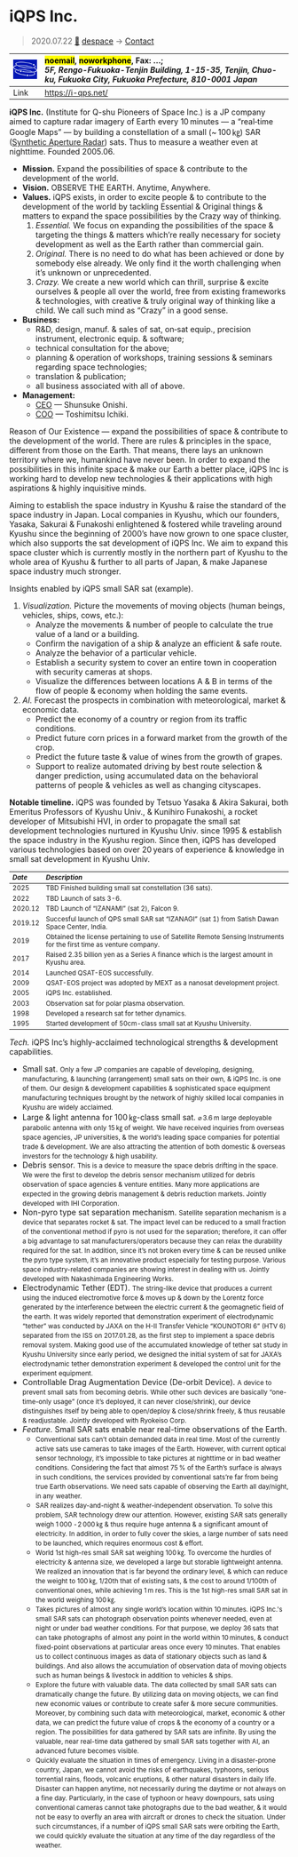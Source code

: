 # iQPS Inc.
> 2020.07.22 [🚀](../index/index.md) [despace](index.md) → [Contact](contact.md)

|[![](f/contact/i/iqps_logo1_thumb.png)](f/contact/i/iqps_logo1.png)|<mark>noemail</mark>, <mark>noworkphone</mark>, Fax: …;<br> *5F, Rengo-Fukuoka-Tenjin Building, 1-15-35, Tenjin, Chuo-ku, Fukuoka City, Fukuoka Prefecture, 810-0001 Japan*|
|:--|:--|
|Link|<https://i-qps.net/>|

**iQPS Inc.** (Institute for Q-shu Pioneers of Space Inc.) is a JP company aimed to capture radar imagery of Earth every 10 minutes — a “real‑time Google Maps” — by building a constellation of a small (~ 100 ㎏) SAR ([Synthetic Aperture Radar](sar.md)) sats. Thus to measure a weather even at nighttime. Founded 2005.06.

   - **Mission.** Expand the possibilities of space & contribute to the development of the world.
   - **Vision.** OBSERVE THE EARTH. Anytime, Anywhere.
   - **Values.** iQPS exists, in order to excite people & to contribute to the development of the world by tackling Essential & Original things & matters to expand the space possibilities by the Crazy way of thinking.
      1. *Essential.* We focus on expanding the possibilities of the space & targeting the things & matters which’re really necessary for society development as well as the Earth rather than commercial gain.
      1. *Original.* There is no need to do what has been achieved or done by somebody else already. We only find it the worth challenging when it’s unknown or unprecedented.
      1. *Crazy.* We create a new world which can thrill, surprise & excite ourselves & people all over the world, free from existing frameworks & technologies, with creative & truly original way of thinking like a child. We call such mind as “Crazy” in a good sense.
   - **Business:**
      - R&D, design, manuf. & sales of sat, on‑sat equip., precision instrument, electronic equip. & software;
      - technical consultation for the above;
      - planning & operation of workshops, training sessions & seminars regarding space technologies;
      - translation & publication;
      - all business associated with all of above.
   - **Management:**
      - [CEO](mgmt.md) — Shunsuke Onishi.
      - [COO](mgmt.md) — Toshimitsu Ichiki.


Reason of Our Existence — expand the possibilities of space & contribute to the development of the world. There are rules & principles in the space, different from those on the Earth. That means, there lays an unknown territory where we, humankind have never been. In order to expand the possibilities in this infinite space & make our Earth a better place, iQPS Inc is working hard to develop new technologies & their applications with high aspirations & highly inquisitive minds.

Aiming to establish the space industry in Kyushu & raise the standard of the space industry in Japan. Local companies in Kyushu, which our founders, Yasaka, Sakurai & Funakoshi enlightened & fostered while traveling around Kyushu since the beginning of 2000’s have now grown to one space cluster, which also supports the sat development of iQPS Inc. We aim to expand this space cluster which is currently mostly in the northern part of Kyushu to the whole area of Kyushu & further to all parts of Japan, & make Japanese space industry much stronger.

Insights enabled by iQPS small SAR sat (example).

   1. *Visualization.* Picture the movements of moving objects (human beings, vehicles, ships, cows, etc.):
      - Analyze the movements & number of people to calculate the true value of a land or a building.
      - Confirm the navigation of a ship & analyze an efficient & safe route.
      - Analyze the behavior of a particular vehicle.
      - Establish a security system to cover an entire town in cooperation with security cameras at shops.
      - Visualize the differences between locations A & B in terms of the flow of people & economy when holding the same events.
   1. *AI.* Forecast the prospects in combination with meteorological, market & economic data.
      - Predict the economy of a country or region from its traffic conditions.
      - Predict future corn prices in a forward market from the growth of the crop.
      - Predict the future taste & value of wines from the growth of grapes.
      - Support to realize automated driving by best route selection & danger prediction, using accumulated data on the behavioral patterns of people & vehicles as well as changing cityscapes.

**Notable timeline.** iQPS was founded by Tetsuo Yasaka & Akira Sakurai, both Emeritus Professors of Kyushu Univ., & Kunihiro Funakoshi, a rocket developer of Mitsubishi HVI, in order to propagate the small sat development technologies nurtured in Kyushu Univ. since 1995 & establish the space industry in the Kyushu region. Since then, iQPS has developed various technologies based on over 20 years of experience & knowledge in small sat development in Kyushu Univ.

<p style="page-break-after:always"> </p>

<small>

|*Date*|*Description*|
|:--|:--|
|2025|TBD Finished building small sat constellation (36 sats).|
|2022|TBD Launch of sats 3-6.|
|2020.12|TBD Launch of “IZANAMI” (sat 2), Falcon 9.|
|2019.12|Succesful launch of QPS small SAR sat “IZANAGI” (sat 1) from Satish Dawan Space Center, India.|
|2019|Obtained the license pertaining to use of Satellite Remote Sensing Instruments for the first time as venture company.|
|2017|Raised 2.35 billion yen as a Series A finance which is the largest amount in Kyushu area.|
|2014|Launched QSAT-EOS successfully.|
|2009|QSAT-EOS project was adopted by MEXT as a nanosat development project.|
|2005|iQPS Inc. established.|
|2003|Observation sat for polar plasma observation.|
|1998|Developed a research sat for tether dynamics.|
|1995|Started development of 50cm-class small sat at Kyushu University.|

</small>

*Tech.* iQPS Inc’s highly-acclaimed technological strengths & development capabilities.

   - Small sat. <small>Only a few JP companies are capable of developing, designing, manufacturing, & launching (arrangement) small sats on their own, & iQPS Inc. is one of them. Our design & development capabilities & sophisticated space equipment manufacturing techniques brought by the network of highly skilled local companies in Kyushu are widely acclaimed.</small>
   - Large & light antenna for 100 ㎏-class small sat. <small>⌀ 3.6 m large deployable parabolic antenna with only 15 ㎏ of weight. We have received inquiries from overseas space agencies, JP universities, & the world’s leading space companies for potential trade & development. We are also attracting the attention of both domestic & overseas investors for the technology & high usability.</small>
   - Debris sensor. <small>This is a device to measure the space debris drifting in the space. We were the first to develop the debris sensor mechanism utilized for debris observation of space agencies & venture entities. Many more applications are expected in the growing debris management & debris reduction markets. Jointly developed with IHI Corporation.</small>
   - Non-pyro type sat separation mechanism. <small>Satellite separation mechanism is a device that separates rocket & sat. The impact level can be reduced to a small fraction of the conventional method if pyro is not used for the separation; therefore, it can offer a big advantage to sat manufacturers/operators because they can relax the durability required for the sat. In addition, since it’s not broken every time & can be reused unlike the pyro type system, it’s an innovative product especially for testing purpose. Various space industry-related companies are showing interest in dealing with us. Jointly developed with Nakashimada Engineering Works.</small>
   - Electrodynamic Tether (EDT). <small>The string-like device that produces a current using the induced electromotive force & moves up & down by the Lorentz force generated by the interference between the electric current & the geomagnetic field of the earth. It was widely reported that demonstration experiment of electrodynamic “tether” was conducted by JAXA on the H-II Transfer Vehicle “KOUNOTORI 6” (HTV 6) separated from the ISS on 2017.01.28, as the first step to implement a space debris removal system. Making good use of the accumulated knowledge of tether sat study in Kyushu University since early period, we designed the initial system of sat for JAXA’s electrodynamic tether demonstration experiment & developed the control unit for the experiment equipment.</small>
   - Controllable Drag Augmentation Device (De-orbit Device). <small>A device to prevent small sats from becoming debris. While other such devices are basically “one-time-only usage” (once it’s deployed, it can never close/shrink), our device distinguishes itself by being able to open/deploy & close/shrink freely, & thus reusable & readjustable. Jointly developed with Ryokeiso Corp.</small>
   - *Feature.*  Small SAR sats enable near real-time observations of the Earth.
      - <small>Conventional sats can’t obtain demanded data in real time. Most of the currently active sats use cameras to take images of the Earth. However, with current optical sensor technology, it’s impossible to take pictures at nighttime or in bad weather conditions. Considering the fact that almost 75 % of the Earth’s surface is always in such conditions, the services provided by conventional sats’re far from being true Earth observations. We need sats capable of observing the Earth all day/night, in any weather.</small>
      - <small>SAR realizes day-and-night & weather-independent observation. To solve this problem, SAR technology drew our attention. However, existing SAR sats generally weigh 1 000  ‑ 2 000 ㎏ & thus require huge antenna & a significant amount of electricity. In addition, in order to fully cover the skies, a large number of sats need to be launched, which requires enormous cost & effort.</small>
      - <small>World 1st high-res small SAR sat weighing 100 ㎏. To overcome the hurdles of electricity & antenna size, we developed a large but storable lightweight antenna. We realized an innovation that is far beyond the ordinary level, & which can reduce the weight to 100 ㎏, 1/20th that of existing sats, & the cost to around 1/100th of conventional ones, while achieving 1 m res. This is the 1st high-res small SAR sat in the world weighing 100 ㎏.</small>
      - <small>Takes pictures of almost any single world’s location within 10 minutes. iQPS Inc.'s small SAR sats can photograph observation points whenever needed, even at night or under bad weather conditions. For that purpose, we deploy 36 sats that can take photographs of almost any point in the world within 10 minutes, & conduct fixed-point observations at particular areas once every 10 minutes. That enables us to collect continuous images as data of stationary objects such as land & buildings. And also allows the accumulation of observation data of moving objects such as human beings & livestock in addition to vehicles & ships.</small>
      - <small>Explore the future with valuable data. The data collected by small SAR sats can dramatically change the future. By utilizing data on moving objects, we can find new economic values or contribute to create safer & more secure communities. Moreover, by combining such data with meteorological, market, economic & other data, we can predict the future value of crops & the economy of a country or a region. The possibilities for data gathered by SAR sats are infinite. By using the valuable, near real-time data gathered by small SAR sats together with AI, an advanced future becomes visible.</small>
      - <small>Quickly evaluate the situation in times of emergency. Living in a disaster-prone country, Japan, we cannot avoid the risks of earthquakes, typhoons, serious torrential rains, floods, volcanic eruptions, & other natural disasters in daily life. Disaster can happen anytime, not necessarily during the daytime or not always on a fine day. Particularly, in the case of typhoon or heavy downpours, sats using conventional cameras cannot take photographs due to the bad weather, & it would not be easy to overfly an area with aircraft or drones to check the situation. Under such circumstances, if a number of iQPS small SAR sats were orbiting the Earth, we could quickly evaluate the situation at any time of the day regardless of the weather.</small>
